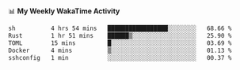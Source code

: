 <!--
**stamp711/stamp711** is a ✨ _special_ ✨ repository because its `README.md` (this file) appears on your GitHub profile.

Here are some ideas to get you started:

- 🔭 I’m currently working on ...
- 🌱 I’m currently learning ...
- 👯 I’m looking to collaborate on ...
- 🤔 I’m looking for help with ...
- 💬 Ask me about ...
- 📫 How to reach me: ...
- 😄 Pronouns: ...
- ⚡ Fun fact: ...
-->

📊 **My Weekly WakaTime Activity**

<!--START_SECTION:waka-->

```txt
sh          4 hrs 54 mins   █████████████████░░░░░░░░   68.66 %
Rust        1 hr 51 mins    ██████▒░░░░░░░░░░░░░░░░░░   25.90 %
TOML        15 mins         █░░░░░░░░░░░░░░░░░░░░░░░░   03.69 %
Docker      4 mins          ▒░░░░░░░░░░░░░░░░░░░░░░░░   01.13 %
sshconfig   1 min           ░░░░░░░░░░░░░░░░░░░░░░░░░   00.37 %
```

<!--END_SECTION:waka-->
